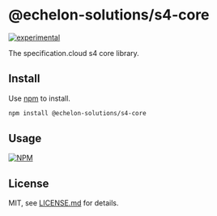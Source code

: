# @echelon-solutions/s4-core

[![experimental](http://badges.github.io/stability-badges/dist/experimental.svg)](http://github.com/badges/stability-badges)

The specification.cloud s4 core library.

## Install

Use [npm](https://npmjs.com/) to install.

```sh
npm install @echelon-solutions/s4-core
```

## Usage

[![NPM](https://nodei.co/npm/@echelon-solutions/s4-core.png)](https://www.npmjs.com/package/@echelon-solutions/s4-core)

## License

MIT, see [LICENSE.md](http://github.com/echelon-solutions/regiment/blob/master/LICENSE.md) for details.
